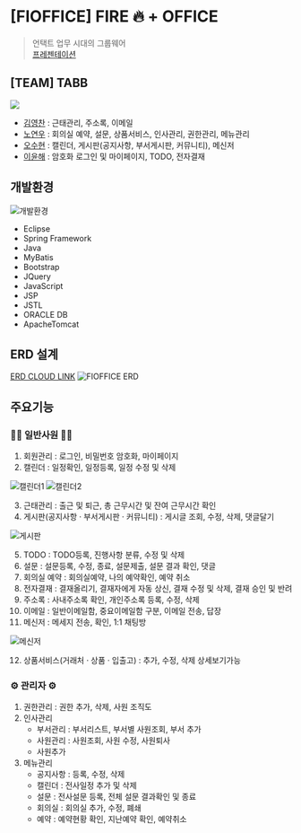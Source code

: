 # [FIOFFICE] FIRE 🔥 + OFFICE
> 언택트 업무 시대의 그룹웨어 <br>
> [프레젠테이션](https://www.miricanvas.com/v/18pghd)

## [TEAM] TABB
<a href="https://github.com/NoYeonWoo/fioffice/graphs/contributors">
   <img src="https://contrib.rocks/image?repo=NoYeonWoo/fioffice" />
</a>

- [김영찬](https://github.com/Desmond2429) : 근태관리, 주소록, 이메일
- [노연우](https://github.com/NoYeonWoo) : 회의실 예약, 설문, 상품서비스, 인사관리, 권한관리, 메뉴관리
- [오수현](https://github.com/osh11) : 캘린더, 게시판(공지사항, 부서게시판, 커뮤니티), 메신저
- [이윤해](https://github.com/yunhaeLee) : 암호화 로그인 및 마이페이지, TODO, 전자결재

## 개발환경
![개발환경](https://user-images.githubusercontent.com/72486691/114530842-490be880-9c86-11eb-9f50-629d9a818a0a.png)
- Eclipse
- Spring Framework
- Java
- MyBatis
- Bootstrap
- JQuery
- JavaScript
- JSP
- JSTL
- ORACLE DB
- ApacheTomcat

## ERD 설계
[ERD CLOUD LINK](https://www.erdcloud.com/d/xMfGsvu28iBWJWbJw)
![FIOFFICE ERD](https://user-images.githubusercontent.com/40052386/114318576-908c5a80-9b48-11eb-95b4-e0d0bd0433f7.png)

## 주요기능
### 👩‍💼 일반사원 👨‍💼
1. 회원관리 : 로그인, 비밀번호 암호화, 마이페이지
2. 캘린더 : 일정확인, 일정등록, 일정 수정 및 삭제

![캘린더1](https://user-images.githubusercontent.com/72486691/114531914-4a89e080-9c87-11eb-9489-61e673dbe5ac.GIF)
![캘린더2](https://user-images.githubusercontent.com/72486691/114531937-51185800-9c87-11eb-85d7-ea4c6ae5c683.GIF)

3. 근태관리 : 출근 및 퇴근, 총 근무시간 및 잔여 근무시간 확인
4. 게시판(공지사항 · 부서게시판 · 커뮤니티) : 게시글 조회, 수정, 삭제, 댓글달기

![게시판](https://user-images.githubusercontent.com/72486691/114530585-09450100-9c86-11eb-86c3-e6d35a522205.png)

5. TODO : TODO등록, 진행사항 분류, 수정 및 삭제
6. 설문 : 설문등록, 수정, 종료, 설문제출, 설문 결과 확인, 댓글
7. 회의실 예약 : 회의실예약, 나의 예약확인, 예약 취소
8. 전자결재 : 결재올리기, 결재자에게 자동 상신, 결재 수정 및 삭제, 결재 승인 및 반려
9. 주소록 : 사내주소록 확인, 개인주소록 등록, 수정, 삭제
10. 이메일 : 일반이메일함, 중요이메일함 구분, 이메일 전송, 답장
11. 메신저 : 메세지 전송, 확인, 1:1 채팅방

![메신저](https://user-images.githubusercontent.com/72486691/114530455-e61a5180-9c85-11eb-8ff4-872e73dcc4cf.GIF)

12. 상품서비스(거래처 · 상품 · 입출고) : 추가, 수정, 삭제 상세보기가능

### ⚙️ 관리자 ⚙️
1. 권한관리 : 권한 추가, 삭제, 사원 조직도
2. 인사관리 
   + 부서관리 : 부서리스트, 부서별 사원조회, 부서 추가
   + 사원관리 : 사원조회, 사원 수정, 사원퇴사
   + 사원추가
3. 메뉴관리
   + 공지사항 : 등록, 수정, 삭제
   + 캘린더 : 전사일정 추가 및 삭제
   + 설문 : 전사설문 등록, 전체 설문 결과확인 및 종료
   + 회의실 : 회의실 추가, 수정, 폐쇄
   + 예약 : 예약현황 확인, 지난예약 확인, 예약취소
